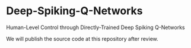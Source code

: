 # Deep-Spiking-Q-Networks

Human-Level Control through Directly-Trained Deep Spiking Q-Networks

We will publish the source code at this repository after review.
